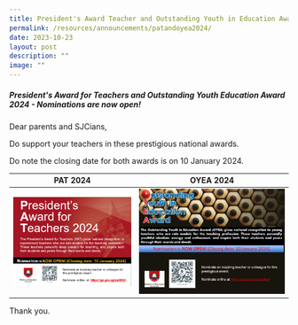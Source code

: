 ```yaml
---
title: President's Award Teacher and Outstanding Youth in Education Award 2024
permalink: /resources/announcements/patandoyea2024/
date: 2023-10-23
layout: post
description: ""
image: ""
---
```

##### President's Award for Teachers and Outstanding Youth Education Award 2024 - Nominations are now open!


Dear parents and SJCians,

Do support your teachers in these prestigious national awards.

Do note the closing date for both awards is on 10 January 2024.



|PAT 2024 | OYEA 2024 |
| -------- | -------- | 
| ![](/images/News%20and%20Events/Announcements/pat%202024%20website%20publicity%20image.gif)    | ![](/images/News%20and%20Events/Announcements/oyea%202024%20website%20publicity%20image.jpg)   |



Thank you.